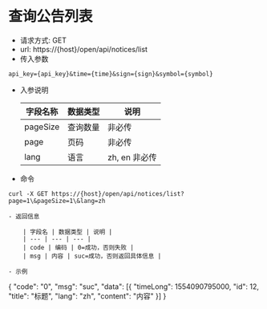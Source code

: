 # 查询公告列表
- 请求方式: GET
- url: https://{host}/open/api/notices/list
- 传入参数 
```
api_key={api_key}&time={time}&sign={sign}&symbol={symbol}
```
- 入参说明

  | 字段名称 | 数据类型 | 说明 |
  | --- | --- | --- |
  | pageSize | 查询数量 | 非必传 |
  | page | 页码 | 非必传 |
  | lang | 语言 | zh, en 非必传 |

- 命令
```
curl -X GET https://{host}/open/api/notices/list?page=1\&pageSize=1\&lang=zh

- 返回信息

    | 字段名 | 数据类型 | 说明 |
    | --- | --- | --- |
    | code | 编码 | 0=成功，否则失败 |
    | msg | 内容 | suc=成功，否则返回具体信息 |
    
- 示例
```
{
	"code": "0",
	"msg": "suc",
	"data": [{
		"timeLong": 1554090795000,
		"id": 12,
		"title": "标题",
		"lang": "zh",
		"content": "内容"
	}]
}
```
